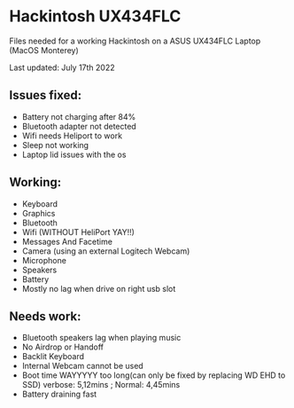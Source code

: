 # Hackintosh UX434FLC
 Files needed for a working Hackintosh on a ASUS UX434FLC Laptop (MacOS Monterey)

Last updated: July 17th 2022

## Issues fixed:

- Battery not charging after 84%
- Bluetooth adapter not detected
- Wifi needs Heliport to work
- Sleep not working
- Laptop lid issues with the os

## Working:

- Keyboard
- Graphics
- Bluetooth
- Wifi (WITHOUT HeliPort YAY!!)
- Messages And Facetime
- Camera (using an external Logitech Webcam)
- Microphone
- Speakers
- Battery
- Mostly no lag when drive on right usb slot

## Needs work:

- Bluetooth speakers lag when playing music
- No Airdrop or Handoff
- Backlit Keyboard
- Internal Webcam cannot be used
- Boot time WAYYYYY too long(can only be fixed by replacing WD EHD to SSD) verbose: 5,12mins ; Normal: 4,45mins
- Battery draining fast
